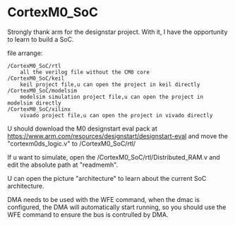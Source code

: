 # CortexM0_SoC

  Strongly thank arm for the designstar project.
With it, I have the opportunity to learn to build a SoC.

file arrange:

    /CortexM0_SoC/rtl   
        all the verilog file without the CM0 core
    /CortexM0_SoC/keil  
        keil project file,u can open the project in keil directly
    /CortexM0_SoC/modelsim 
        modelsim simulation project file,u can open the project in modelsim directly
    /CortexM0_SoC/xilinx
        vivado project file,u can open the project in vivado directly

U should download the M0 designstart eval pack at https://www.arm.com/resources/designstart/designstart-eval and move the "cortexm0ds_logic.v" to /CortexM0_SoC/rtl/ 

If u want to simulate, open the /CortexM0_SoC/rtl/Distributed_RAM.v and edit the absolute path at "readmemh".

U can open the picture "architecture" to learn about the current SoC architecture.

DMA needs to be used with the WFE command, when the dmac is configured, the DMA will automatically start running, so you should use the WFE command to ensure the bus is contrulled by DMA.

